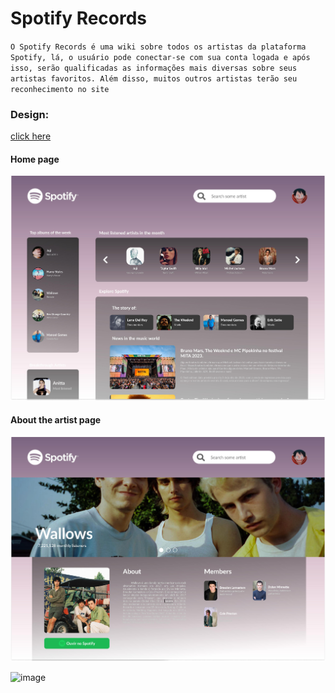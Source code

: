 # Spotify Records

``O Spotify Records é uma wiki sobre todos os artistas da plataforma Spotify, lá, o usuário pode conectar-se com sua conta logada e após isso, serão qualificadas as informações mais diversas sobre seus artistas favoritos. Além disso, muitos outros artistas terão seu reconhecimento no site``

### Design:

 <a href="https://www.figma.com/file/MObQo3CpTAPbX2fPYZ6BeI/Spotify-Records?node-id=0%3A1&t=9kqFiWsBJ8W3ne76-1">click here</a>
 
 #### Home page
 <img width="530" alt="import-ova1" src="./img/home.jpeg">
 
 #### About the artist page
 <img width="530" alt="import-ova1" src="./img/about.jpeg">
 
![image](https://user-images.githubusercontent.com/84058517/226115550-bb4d1f5b-7513-4dd5-ba9b-ef4421cfd424.png)
